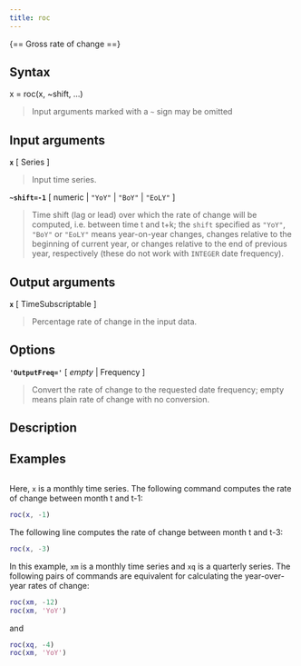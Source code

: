 ```yaml
---
title: roc
---
```




{== Gross rate of change ==}


## Syntax 

x = roc(x, ~shift, ...)
> 
> Input arguments marked with a `~` sign may be omitted
> 

## Input arguments 

__`x`__ [ Series ]
>
> Input time series.
>

__`~shift=-1`__ [ numeric | `"YoY"` | `"BoY"` | `"EoLY"` ]
>
> Time shift (lag or lead) over which the rate of change will be computed,
> i.e. between time t and t+k; the `shift` specified as `"YoY"`, `"BoY"` or
> `"EoLY"` means year-on-year changes, changes relative to the beginning of
> current year, or changes relative to the end of previous year,
> respectively (these do not work with `INTEGER` date frequency).
>

## Output arguments 

__`x`__ [ TimeSubscriptable ]
>
> Percentage rate of change in the input data.
>

## Options 

__`'OutputFreq='`__ [ *empty* | Frequency ]
> 
> Convert the rate of change to the requested date
> frequency; empty means plain rate of change with no conversion.
> 

## Description 



## Examples

```matlab
```

Here, `x` is a monthly time series. The following command computes the
rate of change between month t and t-1:

```matlab
roc(x, -1)
```

The following line computes the rate of change between
month t and t-3:

```matlab
roc(x, -3)
```

In this example, `xm` is a monthly time series and `xq` is a quarterly
series. The following pairs of commands are equivalent for calculating
the year-over-year rates of change:

```matlab
roc(xm, -12)
roc(xm, 'YoY')
```

and

```matlab
roc(xq, -4)
roc(xm, 'YoY')
```
